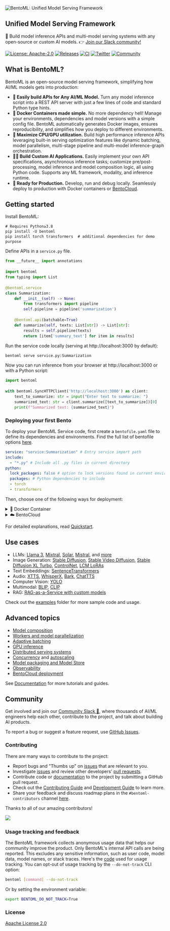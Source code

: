 <picture>
    <source media="(prefers-color-scheme: dark)" srcset="https://github.com/bentoml/BentoML/assets/489344/d3e6c95d-d224-49a5-9cff-0789f094e127">
    <source media="(prefers-color-scheme: light)" srcset="https://github.com/bentoml/BentoML/assets/489344/de4da660-6aeb-4e5a-bf76-b7177435444d">
    <img alt="BentoML: Unified Model Serving Framework" src="https://github.com/bentoml/BentoML/assets/489344/de4da660-6aeb-4e5a-bf76-b7177435444d" width="370" style="max-width: 100%;">
</picture>

## Unified Model Serving Framework

🍱 Build model inference APIs and multi-model serving systems with any open-source or custom AI models. 👉 [Join our Slack community!](https://l.bentoml.com/join-slack)


[![License: Apache-2.0](https://img.shields.io/badge/License-Apache%202-green.svg)](https://github.com/bentoml/BentoML?tab=Apache-2.0-1-ov-file)
[![Releases](https://img.shields.io/github/v/release/bentoml/bentoml.svg)](https://github.com/bentoml/bentoml/releases)
[![CI](https://github.com/bentoml/bentoml/workflows/CI/badge.svg?branch=main)](https://github.com/bentoml/BentoML/actions/workflows/ci.yml?query=branch%3Amain)
[![Twitter](https://badgen.net/badge/icon/@bentomlai/1DA1F2?icon=twitter&label=Follow)](https://twitter.com/bentomlai)
[![Community](https://badgen.net/badge/Join/Community/cyan?icon=slack)](https://l.bentoml.com/join-slack)

## What is BentoML?

BentoML is an open-source model serving framework, simplifying how AI/ML models gets into production:

- **🍱 Easily build APIs for Any AI/ML Model.** Turn any model inference script into a REST API server with just a few lines of code and standard Python type hints.
- **🐳 Docker Containers made simple.** No more dependency hell! Manage your environments, dependencies and model versions with a simple config file. BentoML automatically generates Docker images, ensures reproducibility, and simplifies how you deploy to different environments.
- **🧭 Maximize CPU/GPU utilization.** Build high performance inference APIs leveraging built-in serving optimization features like dynamic batching, model parallelism, multi-stage pipeline and multi-model inference-graph orchestration.
- **👩‍💻 Build Custom AI Applications.** Easily implement your own API specifications, asynchronous inference tasks; customize pre/post-processing, model inference and model composition logic, all using Python code. Supports any ML framework, modality, and inference runtime.
- **🚀 Ready for Production.** Develop, run and debug locally. Seamlessly deploy to production with Docker containers or [BentoCloud](https://www.bentoml.com/).


## Getting started

Install BentoML:

```
# Requires Python≥3.8
pip install -U bentoml
pip install torch transformers  # additional dependencies for demo purpose
```

Define APIs in a `service.py` file.

```python
from __future__ import annotations

import bentoml
from typing import List

@bentoml.service
class Summarization:
    def __init__(self) -> None:
        from transformers import pipeline
        self.pipeline = pipeline('summarization')

    @bentoml.api(batchable=True)
    def summarize(self, texts: List[str]) -> List[str]:
        results = self.pipeline(texts)
        return [item['summary_text'] for item in results]
```

Run the service code locally (serving at http://localhost:3000 by default):

```bash
bentoml serve service.py:Summarization
```

Now you can run inference from your browser at http://localhost:3000 or with a Python script:

```python
import bentoml

with bentoml.SyncHTTPClient('http://localhost:3000') as client:
    text_to_summarize: str = input("Enter text to summarize: ")
    summarized_text: str = client.summarize([text_to_summarize])[0]
    print(f"Summarized text: {summarized_text}")
```

### Deploying your first Bento

To deploy your BentoML Service code, first create a `bentofile.yaml` file to define its dependencies and environments. Find the full list of bentofile options [here](https://docs.bentoml.com/en/latest/guides/build-options.html).

```yaml
service: "service:Summarization" # Entry service import path
include:
  - "*.py" # Include all .py files in current directory
python:
  lock_packages: false # option to lock versions found in current environment
  packages: # Python dependencies to include
  - torch
  - transformers
```

Then, choose one of the following ways for deployment:

<details>

<summary>🐳 Docker Container</summary>

Run `bentoml build` to package necessary code, models, dependency configs into a Bento - the standardized deployable artifact in BentoML:

```bash
bentoml build
```

Ensure [Docker](https://docs.docker.com/) is running. Generate a Docker container image for deployment:

```bash
bentoml containerize summarization:latest
```

Run the generated image:

```bash
docker run --rm -p 3000:3000 summarization:latest
```

</details>

<details>

<summary>☁️ BentoCloud</summary>

BentoCloud is the AI inference platform for fast moving AI teams. It lets you easily deploy your BentoML code in a fast-scaling infrastructure. [Sign up for BentoCloud](https://cloud.bentoml.com/signup) for personal access; for enterprise use cases, [contact our team](https://www.bentoml.com/contact).

```bash
# After signup, follow login instructions upon API token creation:
bentoml cloud login --api-token <your-api-token>

# Deploy from current directory:
bentoml deploy .
```

![bentocloud-ui](./docs/source/_static/img/bentocloud/get-started/bentocloud-playground-quickstart.png)

</details>

For detailed explanations, read [Quickstart](https://docs.bentoml.com/en/latest/get-started/quickstart.html).

## Use cases

- LLMs: [Llama 3](https://github.com/bentoml/BentoVLLM/tree/main/llama3-8b-instruct), [Mixtral](https://github.com/bentoml/BentoVLLM/tree/main/mixtral-8x7b-instruct), [Solar](https://github.com/bentoml/BentoVLLM/tree/main/solar-10.7b-instruct), [Mistral](https://github.com/bentoml/BentoVLLM/tree/main/mistral-7b-instruct), and [more](https://github.com/bentoml/BentoVLLM)
- Image Generation: [Stable Diffusion](https://github.com/bentoml/BentoSD2Upscaler), [Stable Video Diffusion](https://github.com/bentoml/BentoSVD), [Stable Diffusion XL Turbo](https://github.com/bentoml/BentoSDXLTurbo), [ControlNet](https://github.com/bentoml/BentoControlNet/), [LCM LoRAs](https://github.com/bentoml/BentoLCM)
- Text Embeddings: [SentenceTransformers](https://github.com/bentoml/BentoSentenceTransformers)
- Audio: [XTTS](https://github.com/bentoml/BentoXTTS), [WhisperX](https://github.com/bentoml/BentoWhisperX), [Bark](https://github.com/bentoml/BentoBark), [ChatTTS](https://github.com/bentoml/BentoChatTTS)
- Computer Vision: [YOLO](https://github.com/bentoml/BentoYolo)
- Multimodal: [BLIP](https://github.com/bentoml/BentoBlip), [CLIP](https://github.com/bentoml/BentoClip)
- RAG: [RAG-as-a-Service with custom models](https://github.com/bentoml/rag-tutorials)

Check out the [examples](./examples/) folder for more sample code and usage.

## Advanced topics

- [Model composition](https://docs.bentoml.com/en/latest/guides/model-composition.html)
- [Workers and model parallelization](https://docs.bentoml.com/en/latest/guides/workers.html)
- [Adaptive batching](https://docs.bentoml.com/en/latest/guides/adaptive-batching.html)
- [GPU inference](https://docs.bentoml.com/en/latest/guides/gpu-inference.html)
- [Distributed serving systems](https://docs.bentoml.com/en/latest/guides/distributed-services.html)
- [Concurrency](https://docs.bentoml.com/en/latest/guides/concurrency.html) and [autoscaling](https://docs.bentoml.com/en/latest/bentocloud/how-tos/autoscaling.html)
- [Model packaging and Model Store](https://docs.bentoml.com/en/latest/guides/model-store.html)
- [Observability](https://docs.bentoml.com/en/latest/guides/observability/index.html)
- [BentoCloud deployment](https://docs.bentoml.com/en/latest/guides/deployment.html)

See [Documentation](https://docs.bentoml.com) for more tutorials and guides.

## Community

Get involved and join our [Community Slack 💬](https://l.bentoml.com/join-slack), where thousands of AI/ML engineers help each other, contribute to the project, and talk about building AI products.

To report a bug or suggest a feature request, use
[GitHub Issues](https://github.com/bentoml/BentoML/issues/new/choose).

### Contributing

There are many ways to contribute to the project:

- Report bugs and "Thumbs up" on [issues](https://github.com/bentoml/BentoML/issues) that are relevant to you.
- Investigate [issues](https://github.com/bentoml/BentoML/issues) and review other developers' [pull requests](https://github.com/bentoml/BentoML/pulls).
- Contribute code or [documentation](https://docs.bentoml.com/en/latest/index.html) to the project by submitting a GitHub pull request.
- Check out the [Contributing Guide](https://github.com/bentoml/BentoML/blob/main/CONTRIBUTING.md) and [Development Guide](https://github.com/bentoml/BentoML/blob/main/DEVELOPMENT.md) to learn more.
- Share your feedback and discuss roadmap plans in the `#bentoml-contributors` channel [here](https://l.bentoml.com/join-slack).

Thanks to all of our amazing contributors!

<a href="https://github.com/bentoml/BentoML/graphs/contributors">
  <img src="https://contrib.rocks/image?repo=bentoml/BentoML" />
</a>

### Usage tracking and feedback

The BentoML framework collects anonymous usage data that helps our community improve the product. Only BentoML's internal API calls are being reported. This excludes any sensitive information, such as user code, model data, model names, or stack traces. Here's the [code](https://github.com/bentoml/BentoML/blob/main/src/bentoml/_internal/utils/analytics/usage_stats.py) used for usage tracking. You can opt-out of usage tracking by the `--do-not-track` CLI option:

```bash
bentoml [command] --do-not-track
```

Or by setting the environment variable:

```bash
export BENTOML_DO_NOT_TRACK=True
```

### License

[Apache License 2.0](https://github.com/bentoml/BentoML/blob/main/LICENSE)

